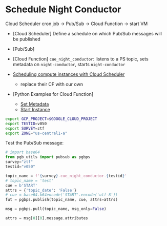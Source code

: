 # Schedule Night Conductor

Cloud Scheduler cron job -> Pub/Sub -> Cloud Function -> start VM

- [Cloud Scheduler] Define a schedule on which Pub/Sub messages will be published
- [Pub/Sub]
- [Cloud Function] `cue_night_conductor`: listens to a PS topic, sets metadata on `night-conductor`, starts `night-conductor`

- [Scheduling compute instances with Cloud Scheduler](https://cloud.google.com/scheduler/docs/start-and-stop-compute-engine-instances-on-a-schedule)
    - replace their CF with our own
- [Python Examples for Cloud Function]
    - [Set Metadata](https://cloud.google.com/compute/docs/reference/rest/v1/instances/setMetadata#examples)
    - [Start Instance](https://cloud.google.com/compute/docs/reference/rest/v1/instances/start#examples)


```bash
export GCP_PROJECT=$GOOGLE_CLOUD_PROJECT
export TESTID=v050
export SURVEY=ztf
export ZONE="us-central1-a"
```

Test the Pub/Sub message:
```python
# import base64
from pgb_utils import pubsub as pgbps
survey="ztf"
testid="v050"

topic_name = f'{survey}-cue_night_conductor-{testid}'
# topic_name = 'test'
cue = b'START'
attrs = {'topic_date': 'False'}
# cue = base64.b64encode('START'.encode('utf-8'))
fut = pgbps.publish(topic_name, cue, attrs=attrs)

msg = pgbps.pull(topic_name, msg_only=False)

attrs = msg[0][0].message.attributes
```

